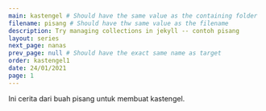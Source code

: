 ```yaml
---
main: kastengel # Should have the same value as the containing folder
filename: pisang # Should have thw same value as the filename
description: Try managing collections in jekyll -- contoh pisang
layout: series
next_page: nanas
prev_page: null # Should have the exact same name as target
order: kastengel1
date: 24/01/2021
page: 1
---
```

Ini cerita dari buah pisang untuk membuat kastengel.